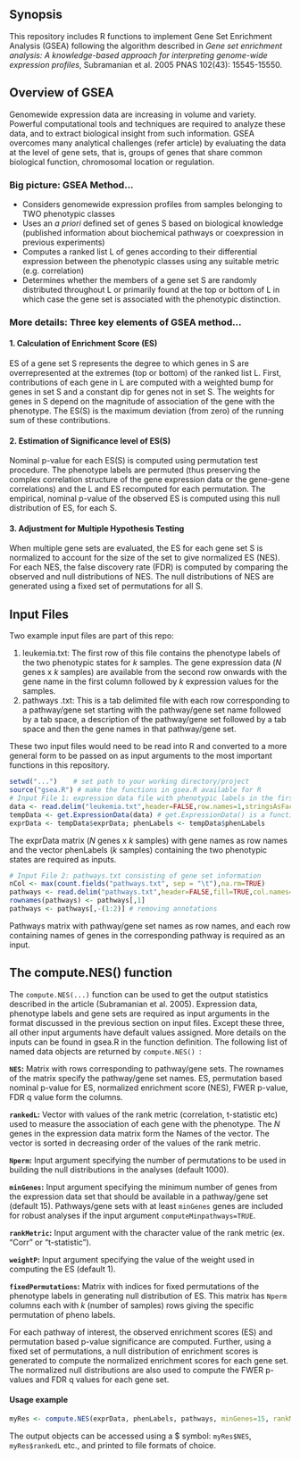 ## Synopsis
This repository includes R functions to implement Gene Set Enrichment Analysis (GSEA) following the algorithm described in *Gene set enrichment analysis: A knowledge-based approach for interpreting genome-wide expression profiles*, Subramanian et al. 2005 PNAS 102(43): 15545-15550.
## Overview of GSEA
Genomewide expression data are increasing in volume and variety. Powerful computational tools and techniques are required to analyze these data, and to extract biological insight from such information. GSEA overcomes many analytical challenges (refer article) by evaluating the data at the level of gene sets, that is, groups of genes that share common biological function, chromosomal location or regulation.
### Big picture: GSEA Method...
* Considers genomewide expression profiles from samples belonging to TWO phenotypic classes
* Uses an *a priori* defined set of genes S based on biological knowledge (published information about biochemical pathways or coexpression in previous experiments)
* Computes a ranked list L of genes according to their differential expression between the phenotypic classes using any suitable metric (e.g. correlation) 
* Determines whether the members of a gene set S are randomly distributed throughout L or primarily found at the top or bottom of L in which case the gene set is associated with the phenotypic distinction.
### More details: Three key elements of GSEA method…
#### 1. Calculation of Enrichment Score (ES)
ES of a gene set S represents the degree to which genes in S are overrepresented at the extremes (top or bottom) of the ranked list L. First, contributions of each gene in L are computed with a weighted bump for genes in set S and a constant dip for genes not in set S. The weights for genes in S depend on the magnitude of association of the gene with the phenotype. The ES(S) is the maximum deviation (from zero) of the running sum of these contributions. 
#### 2. Estimation of Significance level of ES(S)
Nominal p-value for each ES(S) is computed using permutation test procedure. The phenotype labels are permuted (thus preserving the complex correlation structure of the gene expression data or the gene-gene correlations) and the L and ES recomputed for each permutation. The empirical, nominal p-value of the observed ES is computed using this null distribution of ES, for each S.
#### 3. Adjustment for Multiple Hypothesis Testing
When multiple gene sets are evaluated, the ES for each gene set S is normalized to account for the size of the set to give normalized ES (NES). For each NES, the false discovery rate (FDR) is computed by comparing the observed and null distributions of NES. The null  distributions of NES are generated using a fixed set of permutations for all S.
## Input Files
Two example input files are part of this repo:
1. leukemia.txt: The first row of this file contains the phenotype labels of the two phenotypic states for *k* samples. The gene expression data (*N* genes x *k* samples) are available from the second row onwards with the gene name in the first column followed by *k* expression values for the samples.
2. pathways .txt: This is a tab delimited file with each row corresponding to a pathway/gene set starting with the pathway/gene set name followed by a tab space, a description of the pathway/gene set followed by a tab space and then the gene names in that pathway/gene set.

These two input files would need to be read into R and converted to a more general form to be passed on as input arguments to the most important functions in this repository.

```R
setwd("...") 	# set path to your working directory/project
source("gsea.R") # make the functions in gsea.R available for R
# Input File 1: expression data file with phenotypic labels in the first row
data <- read.delim("leukemia.txt",header=FALSE,row.names=1,stringsAsFactors = FALSE)
tempData <- get.ExpressionData(data) # get.ExpressionData() is a function in gsea.R
exprData <- tempData$exprData; phenLabels <- tempData$phenLabels
```

The exprData matrix (*N* genes x *k* samples) with gene names as row names and the vector phenLabels (*k* samples) containing the two phenotypic states are required as inputs.

```R
# Input File 2: pathways.txt consisting of gene set information
nCol <- max(count.fields("pathways.txt", sep = "\t"),na.rm=TRUE)
pathways <- read.delim("pathways.txt",header=FALSE,fill=TRUE,col.names=1:nCol)
rownames(pathways) <- pathways[,1]
pathways <- pathways[,-(1:2)] # removing annotations 
```

Pathways matrix with pathway/gene set names as row names, and each row containing names of genes in the corresponding pathway is required as an input.

## The compute.NES() function
The ```compute.NES(...)``` function can be used to get the output statistics described in the article (Subramanian et al. 2005). Expression data, phenotype labels and gene sets are required as input arguments in the format discussed in the previous section on input files. Except these three, all other input arguments have default values assigned. More details on the inputs can be found in gsea.R in the function definition.
The following list of named data objects are returned by ```compute.NES() ```:

**```NES```:** Matrix with rows corresponding to pathway/gene sets. The rownames of the matrix specify the pathway/gene set names. ES, permutation based nominal p-value for ES, normalized enrichment score (NES), FWER p-value, FDR q value form the columns.

**```rankedL```:** Vector with values of the rank metric (correlation, t-statistic etc) used to measure the association of each gene with the phenotype. The *N* genes in the expression data matrix form the Names of the vector. The vector is sorted in decreasing order of the values of the rank metric.

**```Nperm```:** Input argument specifying the number of permutations to be used in building the null distributions in the analyses (default 1000).

**```minGenes```:** Input argument specifying the minimum number of genes from the expression data set that should be available in a pathway/gene set (default 15). Pathways/gene sets with at least ```minGenes``` genes are included for robust analyses if the input argument ```computeMinpathways=TRUE```.

**```rankMetric```:** Input argument with the character value of the rank metric (ex. “Corr” or “t-statistic”).

**```weightP```:** Input argument specifying the value of the weight used in computing the ES (default 1).

**```fixedPermutations```:** Matrix with indices for fixed permutations of the phenotype labels in generating null distribution of ES. This matrix has ```Nperm``` columns each with *k* (number of samples) rows giving the specific permutation of pheno labels.

For each pathway of interest, the observed enrichment scores (ES) and permutation based p-value significance are computed. Further, using a fixed set of permutations, a null distribution of enrichment scores is generated to compute the normalized enrichment scores for each gene set. The normalized null distributions are also used to compute the FWER p-values and FDR q values for each gene set.

#### Usage example
```R
myRes <- compute.NES(exprData, phenLabels, pathways, minGenes=15, rankMetric="t-statistic",p=1, nperm=1000, pi=NULL,computeMinpathways=TRUE)
```
The output objects can be accessed using a $ symbol: ```myRes$NES```, ```myRes$rankedL``` etc., and printed to file formats of choice.
